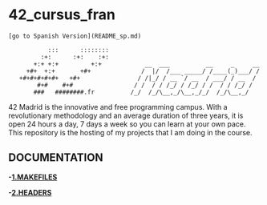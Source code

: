 # 42_cursus_fran
    [go to Spanish Version](README_sp.md)
```
           :::      ::::::::   
         :+:      :+:    :+:   
       +:+ +:+         +:+            __  ___          __     _     __
     +#+  +:+       +#+              /  |/  /___ _____/ /____(_)___/ /
   +#+#+#+#+#+   +#+                / /|_/ / __ `/ __  / ___/ / __  / 
        #+#    #+#                 / /  / / /_/ / /_/ / /  / / /_/ /  
       ###   ########.fr          /_/  /_/\__,_/\__,_/_/  /_/\__,_/  
```
42 Madrid is the innovative and free programming campus. With a revolutionary methodology and an average duration of three years, it is open 24 hours a day, 7 days a week so you can learn at your own pace.
This repository is the hosting of my projects that I am doing in the course.

## DOCUMENTATION

**-[1.MAKEFILES](documentation/makefile.md)**

**-[2.HEADERS](documentation/header.md)**
